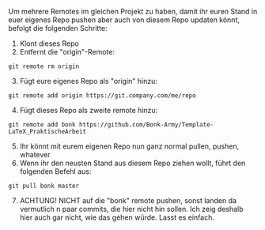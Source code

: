 Um mehrere Remotes im gleichen Projekt zu haben, damit ihr euren Stand in euer eigenes Repo pushen aber auch von diesem Repo updaten könnt, befolgt die folgenden Schritte:

1. Klont dieses Repo
2. Entfernt die "origin"-Remote:
```
git remote rm origin
```
3. Fügt eure eigenes Repo als "origin" hinzu:
```
git remote add origin https://git.company.com/me/repo
```
4. Fügt dieses Repo als zweite remote hinzu:
```
git remote add bonk https://github.com/Bonk-Army/Template-LaTeX_PraktischeArbeit
```
5. Ihr könnt mit eurem eigenen Repo nun ganz normal pullen, pushen, whatever
6. Wenn ihr den neusten Stand aus diesem Repo ziehen wollt, führt den folgenden Befehl aus:
```
git pull bonk master
```
7. ACHTUNG! NICHT auf die "bonk" remote pushen, sonst landen da vermutlich n paar commits, die hier nicht hin sollen. Ich zeig deshalb hier auch gar nicht, wie das gehen würde. Lasst es einfach.
